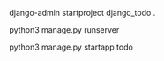 django-admin startproject django_todo .

python3 manage.py runserver

python3 manage.py startapp todo